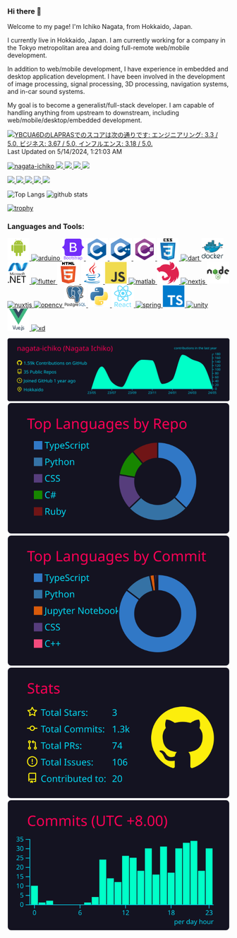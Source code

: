 ### Hi there 👋
Welcome to my page!
I'm Ichiko Nagata, from Hokkaido, Japan.

I currently live in Hokkaido, Japan. I am currently working for a company in the Tokyo metropolitan area and doing full-remote web/mobile development.

In addition to web/mobile development, I have experience in embedded and desktop application development. I have been involved in the development of image processing, signal processing, 3D processing, navigation systems, and in-car sound systems.

My goal is to become a generalist/full-stack developer. I am capable of handling anything from upstream to downstream, including web/mobile/desktop/embedded development.

<!--START_SECTION:lapras-card-->
<p ><a href="https://lapras.com/public/YBCUA6D" target="_blank" rel="noopener noreferrer"><img alt="YBCUA6DのLAPRASでのスコアは次の通りです: エンジニアリング: 3.3 / 5.0, ビジネス: 3.67 / 5.0, インフルエンス: 3.18 / 5.0." src="https://lapras-card-generator.vercel.app/api/svg?e=3.3&b=3.67&i=3.18&b1=%23020E27&b2=%230E5593&i1=%23030E21&i2=%231688BF&l=ja" width="400" ></a>  
Last Updated on 5/14/2024, 1:21:03 AM</p>
<!--END_SECTION:lapras-card-->

<p align="left">
  <a href="https://github.com/nagata-ichiko/nagata-ichiko/">
    <img height="25" src="https://komarev.com/ghpvc/?username=nagata-ichiko" alt="nagata-ichiko" />
  </a>
  <a href="http://twitter.com/nagata_ichiko">
    <img height="25" src="https://img.shields.io/twitter/follow/nagata_ichiko?label=Twitter&logo=twitter&style=flat" />
  </a>
  <a href="https://github.com/nagata-ichiko">
    <img height="25" src="https://img.shields.io/github/followers/nagata-ichiko?label=follow&logo=github&style=flat" />
  </a>
  <a href="http://qiita.com/nagataichiko">
    <img height="25" src="https://qiita-badge.apiapi.app/s/nagataichiko/posts.svg" />
  </a>
  <//qiita.com/nagataichiko">
    <img height="25" src="https://qiita-badge.apiapi.app/s/nagataichiko/contributions.svg" />
  </a>
</p>  
<p align="left">
  <a href="https://zenn.dev/nagataichiko">
    <img height="25" src="https://zenn.badge.nikaera.com/s/nagataichiko/likes" />
  </a>
  <a href="https://zenn.dev/nagataichiko">
    <img height="25" src="https://zenn.badge.nikaera.com/s/nagataichiko/followers" />
  </a>
  <a href="https://zenn.dev/nagataichiko">
    <img height="25" src="https://zenn.badge.nikaera.com/s/nagataichiko/articles" />
  </a>
  <a href="http://qiita.com/nagataichiko">
    <img height="25" src="https://qiita-badge.apiapi.app/s/nagataichiko/contributions.svg" />
  </a>
  <a href="http://qiita.com/nagataichiko">
    <img height="25" src="https://qiita-badge.apiapi.app/s/nagataichiko/posts.svg" />
  </a>
</p>

<p align="left"> 
  <img alt="Top Langs" height="220px" src="https://github-readme-stats.vercel.app/api/top-langs/?username=nagata-ichiko&layout=compact&show_icons=true&theme=onedark" />
  <img alt="github stats" height="220px" src="https://github-readme-stats.vercel.app/api?username=nagata-ichiko&theme=onedark&show_icons=ture" />
</p>  

 [![trophy](https://github-profile-trophy.vercel.app/?username=nagata-ichiko&theme=onedark&column=7
)](https://github.com/ryo-ma/github-profile-trophy)
  
 <h3 align="left">Languages and Tools:</h3>
<p align="left"> <a href="https://developer.android.com" target="_blank" rel="noreferrer"> <img src="https://raw.githubusercontent.com/devicons/devicon/master/icons/android/android-original-wordmark.svg" alt="android" width="50" height="50"/> </a> <a href="https://www.arduino.cc/" target="_blank" rel="noreferrer"> <img src="https://cdn.worldvectorlogo.com/logos/arduino-1.svg" alt="arduino" width="50" height="50"/> </a> <a href="https://getbootstrap.com" target="_blank" rel="noreferrer"> <img src="https://raw.githubusercontent.com/devicons/devicon/master/icons/bootstrap/bootstrap-plain-wordmark.svg" alt="bootstrap" width="50" height="50"/> </a> <a href="https://www.cprogramming.com/" target="_blank" rel="noreferrer"> <img src="https://raw.githubusercontent.com/devicons/devicon/master/icons/c/c-original.svg" alt="c" width="50" height="50"/> </a> <a href="https://www.w3schools.com/cpp/" target="_blank" rel="noreferrer"> <img src="https://raw.githubusercontent.com/devicons/devicon/master/icons/cplusplus/cplusplus-original.svg" alt="cplusplus" width="50" height="50"/> </a> <a href="https://www.w3schools.com/cs/" target="_blank" rel="noreferrer"> <img src="https://raw.githubusercontent.com/devicons/devicon/master/icons/csharp/csharp-original.svg" alt="csharp" width="50" height="50"/> </a> <a href="https://www.w3schools.com/css/" target="_blank" rel="noreferrer"> <img src="https://raw.githubusercontent.com/devicons/devicon/master/icons/css3/css3-original-wordmark.svg" alt="css3" width="50" height="50"/> </a> <a href="https://dart.dev" target="_blank" rel="noreferrer"> <img src="https://www.vectorlogo.zone/logos/dartlang/dartlang-icon.svg" alt="dart" width="50" height="50"/> </a> <a href="https://www.docker.com/" target="_blank" rel="noreferrer"> <img src="https://raw.githubusercontent.com/devicons/devicon/master/icons/docker/docker-original-wordmark.svg" alt="docker" width="50" height="50"/> </a> <a href="https://dotnet.microsoft.com/" target="_blank" rel="noreferrer"> <img src="https://raw.githubusercontent.com/devicons/devicon/master/icons/dot-net/dot-net-original-wordmark.svg" alt="dotnet" width="50" height="50"/> </a> <a href="https://flutter.dev" target="_blank" rel="noreferrer"> <img src="https://www.vectorlogo.zone/logos/flutterio/flutterio-icon.svg" alt="flutter" width="50" height="50"/> </a> <a href="https://www.w3.org/html/" target="_blank" rel="noreferrer"> <img src="https://raw.githubusercontent.com/devicons/devicon/master/icons/html5/html5-original-wordmark.svg" alt="html5" width="50" height="50"/> </a> <a href="https://www.java.com" target="_blank" rel="noreferrer"> <img src="https://raw.githubusercontent.com/devicons/devicon/master/icons/java/java-original.svg" alt="java" width="50" height="50"/> </a> <a href="https://developer.mozilla.org/en-US/docs/Web/JavaScript" target="_blank" rel="noreferrer"> <img src="https://raw.githubusercontent.com/devicons/devicon/master/icons/javascript/javascript-original.svg" alt="javascript" width="50" height="50"/> </a> <a href="https://www.mathworks.com/" target="_blank" rel="noreferrer"> <img src="https://upload.wikimedia.org/wikipedia/commons/2/21/Matlab_Logo.png" alt="matlab" width="50" height="50"/> </a> <a href="https://nestjs.com/" target="_blank" rel="noreferrer"> <img src="https://raw.githubusercontent.com/devicons/devicon/master/icons/nestjs/nestjs-plain.svg" alt="nestjs" width="50" height="50"/> </a> <a href="https://nextjs.org/" target="_blank" rel="noreferrer"> <img src="https://cdn.worldvectorlogo.com/logos/nextjs-2.svg" alt="nextjs" width="50" height="50"/> </a> <a href="https://nodejs.org" target="_blank" rel="noreferrer"> <img src="https://raw.githubusercontent.com/devicons/devicon/master/icons/nodejs/nodejs-original-wordmark.svg" alt="nodejs" width="50" height="50"/> </a> <a href="https://nuxtjs.org/" target="_blank" rel="noreferrer"> <img src="https://www.vectorlogo.zone/logos/nuxtjs/nuxtjs-icon.svg" alt="nuxtjs" width="50" height="50"/> </a> <a href="https://opencv.org/" target="_blank" rel="noreferrer"> <img src="https://www.vectorlogo.zone/logos/opencv/opencv-icon.svg" alt="opencv" width="50" height="50"/> </a> <a href="https://www.postgresql.org" target="_blank" rel="noreferrer"> <img src="https://raw.githubusercontent.com/devicons/devicon/master/icons/postgresql/postgresql-original-wordmark.svg" alt="postgresql" width="50" height="50"/> </a> <a href="https://www.python.org" target="_blank" rel="noreferrer"> <img src="https://raw.githubusercontent.com/devicons/devicon/master/icons/python/python-original.svg" alt="python" width="50" height="50"/> </a> <a href="https://reactjs.org/" target="_blank" rel="noreferrer"> <img src="https://raw.githubusercontent.com/devicons/devicon/master/icons/react/react-original-wordmark.svg" alt="react" width="50" height="50"/> </a> <a href="https://spring.io/" target="_blank" rel="noreferrer"> <img src="https://www.vectorlogo.zone/logos/springio/springio-icon.svg" alt="spring" width="50" height="50"/> </a> <a href="https://www.typescriptlang.org/" target="_blank" rel="noreferrer"> <img src="https://raw.githubusercontent.com/devicons/devicon/master/icons/typescript/typescript-original.svg" alt="typescript" width="50" height="50"/> </a> <a href="https://unity.com/" target="_blank" rel="noreferrer"> <img src="https://www.vectorlogo.zone/logos/unity3d/unity3d-icon.svg" alt="unity" width="50" height="50"/> </a> <a href="https://vuejs.org/" target="_blank" rel="noreferrer"> <img src="https://raw.githubusercontent.com/devicons/devicon/master/icons/vuejs/vuejs-original-wordmark.svg" alt="vuejs" width="50" height="50"/> </a> <a href="https://www.adobe.com/products/xd.html" target="_blank" rel="noreferrer"> <img src="https://cdn.worldvectorlogo.com/logos/adobe-xd.svg" alt="xd" width="50" height="50"/> </a> </p>

  
  
[![](https://raw.githubusercontent.com/nagata-ichiko/nagata-ichiko/main/profile-summary-card-output/2077/0-profile-details.svg)](https://github.com/vn7n24fzkq/github-profile-summary-cards)
[![](https://raw.githubusercontent.com/nagata-ichiko/nagata-ichiko/main/profile-summary-card-output/2077/1-repos-per-language.svg)](https://github.com/vn7n24fzkq/github-profile-summary-cards) [![](https://raw.githubusercontent.com/nagata-ichiko/nagata-ichiko/main/profile-summary-card-output/2077/2-most-commit-language.svg)](https://github.com/vn7n24fzkq/github-profile-summary-cards)
[![](https://raw.githubusercontent.com/nagata-ichiko/nagata-ichiko/main/profile-summary-card-output/2077/3-stats.svg)](https://github.com/vn7n24fzkq/github-profile-summary-cards) [![](https://raw.githubusercontent.com/nagata-ichiko/nagata-ichiko/main/profile-summary-card-output/2077/4-productive-time.svg)](https://github.com/vn7n24fzkq/github-profile-summary-cards)
